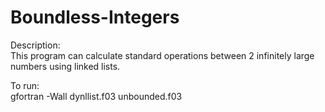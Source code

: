 # Boundless-Integers
Description:  
This program can calculate standard operations between 2 infinitely large numbers using linked lists.  
  
To run:  
gfortran -Wall dynllist.f03 unbounded.f03
